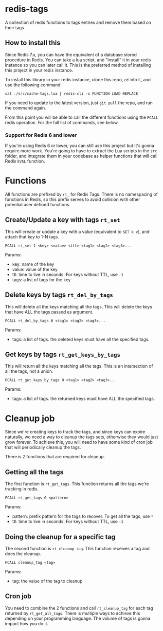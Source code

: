 # redis-tags

A collection of redis functions to tags entries and remove them based on their tags

## How to install this

Since Redis 7.x, you can have the equivalent of a database stored procedure in Redis. You can take a lua script, and "install" it in your redis instance so you can later call it. This is the preferred method of installing this project in your redis instance.

To install this library in your redis instance, clone this repo, `cd` into it, and use the following command
```
cat ./src/cache-tags.lua | redis-cli -x FUNCTION LOAD REPLACE
```
If you need to update to the latest version, just `git pull` the repo, and run the command again.

From this point you will be able to call the different functions using the `FCALL` redis operation. For the full list of commands, see below.

### Support for Redis 6 and lower

If you're using Redis 6 or lower, you can still use this project but it's gonna require more work. You're going to have to extract the Lua scripts in the `src` folder, and integrate them in your codebase as helper functions that will call Redis `EVAL` function.

# Functions

All functions are prefixed by `rt_` for Redis Tags. There is no namespacing of functions in Redis, so this prefix serves to avoid collision with other potential user defined functions.

## Create/Update a key with tags `rt_set`

This will create or update a key with a value (equivalent to `SET k v`), and attach that key to 1-N tags.

```
FCALL rt_set 1 <key> <value> <ttl> <tag1> <tag2> <tag3>...
```
Params:
* key: name of the key
* value: value of the key
* ttl: time to live in seconds. For keys without TTL, use `-1`
* tags: a list of tags for the key

## Delete keys by tags `rt_del_by_tags`

This will delete all the keys matching all the tags. This will delete the keys that have ALL the tags passed as argument.

```
FCALL rt_del_by_tags 0 <tag1> <tag2> <tag3>...
```
Params:
* tags: a list of tags. the deleted keys must have all the specified tags.

## Get keys by tags `rt_get_keys_by_tags`

This will return all the keys matching all the tags. This is an intersection of all the tags, not a union.

```
FCALL rt_get_keys_by_tags 0 <tag1> <tag2> <tag3>...
```
Params:
* tags: a list of tags. the returned keys must have ALL the specified tags.

# Cleanup job

Since we're creating keys to track the tags, and since keys can expire naturally, we need a way to cleanup the tags sets, otherwise they would just grow forever. To achieve this, you will need to have some kind of cron job that will periodically cleanup the tags.

There is 2 functions that are required for cleanup.

## Getting all the tags

The first function is `rt_get_tags`. This function returns all the tags we're tracking in redis.
```
FCALL rt_get_tags 0 <pattern>
```
Params:
* pattern: prefix pattern for the tags to recover. To get all the tags, use `*`
* ttl: time to live in seconds. For keys without TTL, use `-1`

## Doing the cleanup for a specific tag

The second function is `rt_cleanup_tag`. This function receives a tag and does the cleanup.

```
FCALL cleanup_tag <tag>
```
Params:
* tag: the value of the tag to cleanup

## Cron job

You need to combine the 2 functions and call `rt_cleanup_tag` for each tag returned by `rt_get_all_tags`. There is multiple ways to achieve this depending on your programming language. The volume of tags is gonna impact how you do it.